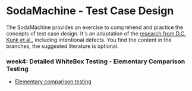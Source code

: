 # SodaMachine - Test Case Design
  
The SodaMachine provides an exercise to comprehend and practice the concepts of test case design.
It's an adaptation of the [research from D.C. Kunk et al.][1], including intentional defects.
You find the content in the branches, the suggested literature is optional.

### week4: Detailed WhiteBox Testing - Elementary Comparison Testing
* [Elementary comparison testing][5]

[1]: https://pdfs.semanticscholar.org/c099/37b9d87cf8020fc897b882c412229f5a7c68.pdf
[5]: https://en.wikipedia.org/wiki/Elementary_comparison_testing
